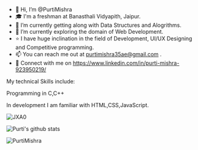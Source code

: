 - 👋 Hi, I’m @PurtiMishra
- 🎓 I'm a freshman at Banasthali Vidyapith, Jaipur.
- 👀 I’m currently getting along with Data Structures and Alogrithms.
- 🌱 I’m currently exploring the domain of Web Development.
- ⭐ I have huge inclination in the field of Development, UI/UX Designing and Competitive programming.
- 📫 You can reach me out at purtimishra35ae@gmail.com .
- 🤝 Connect with me on https://www.linkedin.com/in/purti-mishra-923950219/

My technical Skills include:


Programming in C,C++


In development I am familiar with HTML,CSS,JavaScript.

![JXA0](https://user-images.githubusercontent.com/91051576/170815677-9880af87-b558-44b8-aff0-72287c3a34e2.gif)


![Purti's github stats](https://github-readme-stats.vercel.app/api?username=PurtiMishra&count_private=true&show_icons=true&theme=radical)


<p><img align="center" src="https://github-readme-stats.vercel.app/api/top-langs?username=PurtiMishra&show_icons=true&locale=en&layout=compact" alt="PurtiMishra" /></p>





